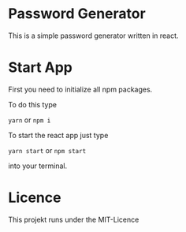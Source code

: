 # Password Generator

This is a simple password generator written in react.

# Start App

First you need to initialize all npm packages.

To do this type

`yarn`
or
`npm i`

To start the react app just type

`yarn start`
or
`npm start`

into your terminal.

# Licence

This projekt runs under the MIT-Licence
